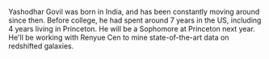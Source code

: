 Yashodhar Govil was born in India, and has been constantly moving around since then. Before college, he had spent around 7 years in the US, including 4 years living in Princeton. He will be a Sophomore at Princeton next year. He'll be working with Renyue Cen to mine state-of-the-art data on redshifted galaxies.